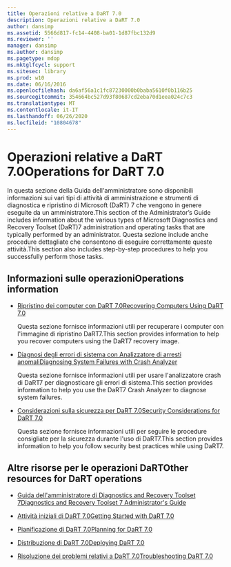 ```yaml
---
title: Operazioni relative a DaRT 7.0
description: Operazioni relative a DaRT 7.0
author: dansimp
ms.assetid: 5566d817-fc14-4408-ba01-1d87fbc132d9
ms.reviewer: ''
manager: dansimp
ms.author: dansimp
ms.pagetype: mdop
ms.mktglfcycl: support
ms.sitesec: library
ms.prod: w10
ms.date: 06/16/2016
ms.openlocfilehash: da6af56a1c1fc87230000b0baba5610f0b116b25
ms.sourcegitcommit: 354664bc527d93f80687cd2eba70d1eea024c7c3
ms.translationtype: MT
ms.contentlocale: it-IT
ms.lasthandoff: 06/26/2020
ms.locfileid: "10804678"
---
```

# <span data-ttu-id="74b0f-103">Operazioni relative a DaRT 7.0</span><span class="sxs-lookup"><span data-stu-id="74b0f-103">Operations for DaRT 7.0</span></span>


<span data-ttu-id="74b0f-104">In questa sezione della Guida dell'amministratore sono disponibili informazioni sui vari tipi di attività di amministrazione e strumenti di diagnostica e ripristino di Microsoft (DaRT) 7 che vengono in genere eseguite da un amministratore.</span><span class="sxs-lookup"><span data-stu-id="74b0f-104">This section of the Administrator’s Guide includes information about the various types of Microsoft Diagnostics and Recovery Toolset (DaRT)7 administration and operating tasks that are typically performed by an administrator.</span></span> <span data-ttu-id="74b0f-105">Questa sezione include anche procedure dettagliate che consentono di eseguire correttamente queste attività.</span><span class="sxs-lookup"><span data-stu-id="74b0f-105">This section also includes step-by-step procedures to help you successfully perform those tasks.</span></span>

## <span data-ttu-id="74b0f-106">Informazioni sulle operazioni</span><span class="sxs-lookup"><span data-stu-id="74b0f-106">Operations information</span></span>


-   [<span data-ttu-id="74b0f-107">Ripristino dei computer con DaRT 7.0</span><span class="sxs-lookup"><span data-stu-id="74b0f-107">Recovering Computers Using DaRT 7.0</span></span>](recovering-computers-using-dart-70-dart-7.md)

    <span data-ttu-id="74b0f-108">Questa sezione fornisce informazioni utili per recuperare i computer con l'immagine di ripristino DaRT7.</span><span class="sxs-lookup"><span data-stu-id="74b0f-108">This section provides information to help you recover computers using the DaRT7 recovery image.</span></span>

-   [<span data-ttu-id="74b0f-109">Diagnosi degli errori di sistema con Analizzatore di arresti anomali</span><span class="sxs-lookup"><span data-stu-id="74b0f-109">Diagnosing System Failures with Crash Analyzer</span></span>](diagnosing-system-failures-with-crash-analyzer--dart-7.md)

    <span data-ttu-id="74b0f-110">Questa sezione fornisce informazioni utili per usare l'analizzatore crash di DaRT7 per diagnosticare gli errori di sistema.</span><span class="sxs-lookup"><span data-stu-id="74b0f-110">This section provides information to help you use the DaRT7 Crash Analyzer to diagnose system failures.</span></span>

-   [<span data-ttu-id="74b0f-111">Considerazioni sulla sicurezza per DaRT 7.0</span><span class="sxs-lookup"><span data-stu-id="74b0f-111">Security Considerations for DaRT 7.0</span></span>](security-considerations-for-dart-70-dart-7.md)

    <span data-ttu-id="74b0f-112">Questa sezione fornisce informazioni utili per seguire le procedure consigliate per la sicurezza durante l'uso di DaRT7.</span><span class="sxs-lookup"><span data-stu-id="74b0f-112">This section provides information to help you follow security best practices while using DaRT7.</span></span>

## <span data-ttu-id="74b0f-113">Altre risorse per le operazioni DaRT</span><span class="sxs-lookup"><span data-stu-id="74b0f-113">Other resources for DaRT operations</span></span>


-   [<span data-ttu-id="74b0f-114">Guida dell'amministratore di Diagnostics and Recovery Toolset 7</span><span class="sxs-lookup"><span data-stu-id="74b0f-114">Diagnostics and Recovery Toolset 7 Administrator's Guide</span></span>](index.md)

-   [<span data-ttu-id="74b0f-115">Attività iniziali di DaRT 7.0</span><span class="sxs-lookup"><span data-stu-id="74b0f-115">Getting Started with DaRT 7.0</span></span>](getting-started-with-dart-70-new-ia.md)

-   [<span data-ttu-id="74b0f-116">Pianificazione di DaRT 7.0</span><span class="sxs-lookup"><span data-stu-id="74b0f-116">Planning for DaRT 7.0</span></span>](planning-for-dart-70-new-ia.md)

-   [<span data-ttu-id="74b0f-117">Distribuzione di DaRT 7.0</span><span class="sxs-lookup"><span data-stu-id="74b0f-117">Deploying DaRT 7.0</span></span>](deploying-dart-70-new-ia.md)

-   [<span data-ttu-id="74b0f-118">Risoluzione dei problemi relativi a DaRT 7.0</span><span class="sxs-lookup"><span data-stu-id="74b0f-118">Troubleshooting DaRT 7.0</span></span>](troubleshooting-dart-70-new-ia.md)

 

 





